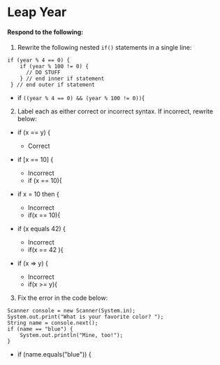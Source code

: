 # Leap Year
#### Respond to the following:

1. Rewrite the following nested `if()` statements in a single line:
  ```
  if (year % 4 == 0) {
      if (year % 100 != 0) {
        // DO STUFF
      } // end inner if statement
   } // end outer if statement
  ```
  * if `((year % 4 == 0) && (year % 100 != 0))`{


2. Label each as either correct or incorrect syntax. If incorrect, rewrite below:
  * if (x == y) {

    * Correct

  * if [x == 10] {

    * Incorrect
    * if (x == 10){

  * if x = 10 then {

    * Incorrect
    * if(x == 10){

  * if (x equals 42) {

    * Incorrect
    * if(x == 42 ){

  * if (x => y) {

    * Incorrect
    * if(x >= y){


3. Fix the error in the code below:

  ```
  Scanner console = new Scanner(System.in);
  System.out.print("What is your favorite color? ");
  String name = console.next();
  if (name == "blue") {
      System.out.println("Mine, too!");
  }
  ```

  * if (name.equals("blue")) {
